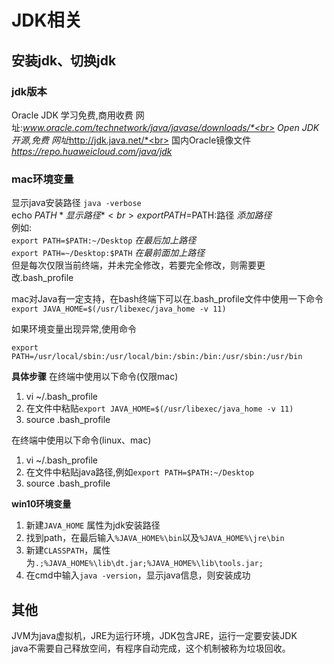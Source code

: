 # JDK相关

## 安装jdk、切换jdk

### jdk版本

Oracle JDK  学习免费,商用收费 网址:*www.oracle.com/technetwork/java/javase/downloads/*<br>
Open JDK  开源,免费 网址*http://jdk.java.net/*<br>
国内Oracle镜像文件   *https://repo.huaweicloud.com/java/jdk*

### mac环境变量

显示java安装路径  `java -verbose`<br>
echo $PATH  *显示路径*<br>
export PATH=$PATH:路径  *添加路径* <br>
例如:<br>
`export PATH=$PATH:~/Desktop`  *在最后加上路径*<br>
`export PATH=~/Desktop:$PATH`  *在最前面加上路径*<br>
但是每次仅限当前终端，并未完全修改，若要完全修改，则需要更改.bash_profile<br>

mac对Java有一定支持，在bash终端下可以在.bash_profile文件中使用一下命令<br>
`export JAVA_HOME=$(/usr/libexec/java_home -v 11)`<br>

如果环境变量出现异常,使用命令<br>

```
export PATH=/usr/local/sbin:/usr/local/bin:/sbin:/bin:/usr/sbin:/usr/bin
```

**具体步骤**
在终端中使用以下命令(仅限mac)

1. vi ~/.bash_profile
2. 在文件中粘贴`export JAVA_HOME=$(/usr/libexec/java_home -v 11)`
3. source .bash_profile

在终端中使用以下命令(linux、mac)

1. vi ~/.bash_profile
2. 在文件中粘贴java路径,例如`export PATH=$PATH:~/Desktop`
3. source .bash_profile

**win10环境变量**

1. 新建`JAVA_HOME` 属性为jdk安装路径
2. 找到path，在最后输入`%JAVA_HOME%\bin`以及`%JAVA_HOME%\jre\bin`
3. 新建`CLASSPATH`，属性为`.;%JAVA_HOME%\lib\dt.jar;%JAVA_HOME%\lib\tools.jar;`
4. 在cmd中输入`java -version`，显示java信息，则安装成功

## 其他

JVM为java虚拟机，JRE为运行环境，JDK包含JRE，运行一定要安装JDK<br>
java不需要自己释放空间，有程序自动完成，这个机制被称为垃圾回收。